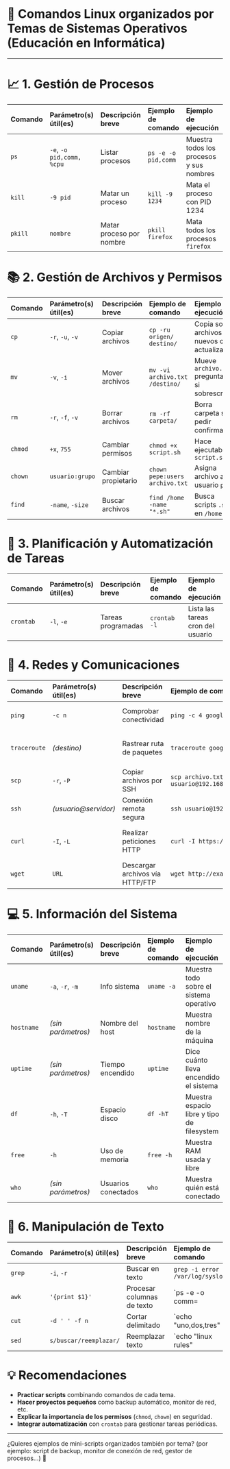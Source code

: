 # 💪 Comandos Linux organizados por Temas de Sistemas Operativos (Educación en Informática)

---

# 📈 1. Gestión de Procesos

| Comando | Parámetro(s) útil(es) | Descripción breve | Ejemplo de comando | Ejemplo de ejecución |
|:--------|:----------------------|:------------------|:-------------------|:---------------------|
| `ps` | `-e`, `-o pid,comm, %cpu` | Listar procesos | `ps -e -o pid,comm` | Muestra todos los procesos y sus nombres |
| `kill` | `-9 pid` | Matar un proceso | `kill -9 1234` | Mata el proceso con PID 1234 |
| `pkill` | `nombre` | Matar proceso por nombre | `pkill firefox` | Mata todos los procesos `firefox` |

# 📚 2. Gestión de Archivos y Permisos

| Comando | Parámetro(s) útil(es) | Descripción breve | Ejemplo de comando | Ejemplo de ejecución |
|:--------|:----------------------|:------------------|:-------------------|:---------------------|
| `cp` | `-r`, `-u`, `-v` | Copiar archivos | `cp -ru origen/ destino/` | Copia solo archivos nuevos o actualizados |
| `mv` | `-v`, `-i` | Mover archivos | `mv -vi archivo.txt /destino/` | Mueve `archivo.txt` preguntando si sobrescribir |
| `rm` | `-r`, `-f`, `-v` | Borrar archivos | `rm -rf carpeta/` | Borra carpeta sin pedir confirmación |
| `chmod` | `+x`, `755` | Cambiar permisos | `chmod +x script.sh` | Hace ejecutable `script.sh` |
| `chown` | `usuario:grupo` | Cambiar propietario | `chown pepe:users archivo.txt` | Asigna archivo a usuario `pepe` |
| `find` | `-name`, `-size` | Buscar archivos | `find /home -name "*.sh"` | Busca scripts `.sh` en `/home` |

# 📅 3. Planificación y Automatización de Tareas

| Comando | Parámetro(s) útil(es) | Descripción breve | Ejemplo de comando | Ejemplo de ejecución |
|:--------|:----------------------|:------------------|:-------------------|:---------------------|
| `crontab` | `-l`, `-e` | Tareas programadas | `crontab -l` | Lista las tareas cron del usuario |

# 📶 4. Redes y Comunicaciones

| Comando | Parámetro(s) útil(es) | Descripción breve | Ejemplo de comando | Ejemplo de ejecución |
|:--------|:----------------------|:------------------|:-------------------|:---------------------|
| `ping` | `-c n` | Comprobar conectividad | `ping -c 4 google.com` | Envía 4 paquetes a Google |
| `traceroute` | *(destino)* | Rastrear ruta de paquetes | `traceroute google.com` | Muestra el camino hasta Google |
| `scp` | `-r`, `-P` | Copiar archivos por SSH | `scp archivo.txt usuario@192.168.1.10:/home/usuario/` | Copia archivo vía SSH |
| `ssh` | *(usuario@servidor)* | Conexión remota segura | `ssh usuario@192.168.1.10` | Conectarse a otro sistema |
| `curl` | `-I`, `-L` | Realizar peticiones HTTP | `curl -I https://google.com` | Ver cabeceras HTTP de una web |
| `wget` | `URL` | Descargar archivos vía HTTP/FTP | `wget http://example.com/file.txt` | Descarga un archivo |

# 💻 5. Información del Sistema

| Comando | Parámetro(s) útil(es) | Descripción breve | Ejemplo de comando | Ejemplo de ejecución |
|:--------|:----------------------|:------------------|:-------------------|:---------------------|
| `uname` | `-a`, `-r`, `-m` | Info sistema | `uname -a` | Muestra todo sobre el sistema operativo |
| `hostname` | *(sin parámetros)* | Nombre del host | `hostname` | Muestra nombre de la máquina |
| `uptime` | *(sin parámetros)* | Tiempo encendido | `uptime` | Dice cuánto lleva encendido el sistema |
| `df` | `-h`, `-T` | Espacio disco | `df -hT` | Muestra espacio libre y tipo de filesystem |
| `free` | `-h` | Uso de memoria | `free -h` | Muestra RAM usada y libre |
| `who` | *(sin parámetros)* | Usuarios conectados | `who` | Muestra quién está conectado |

# 📖 6. Manipulación de Texto

| Comando | Parámetro(s) útil(es) | Descripción breve | Ejemplo de comando | Ejemplo de ejecución |
|:--------|:----------------------|:------------------|:-------------------|:---------------------|
| `grep` | `-i`, `-r` | Buscar en texto | `grep -i error /var/log/syslog` | Busca "error" en syslog |
| `awk` | `'{print $1}'` | Procesar columnas de texto | `ps -e -o comm= | awk '{print $1}'` | Lista nombres de procesos |
| `cut` | `-d ' ' -f n` | Cortar delimitado | `echo "uno,dos,tres" | cut -d ',' -f 2` | Devuelve `dos` |
| `sed` | `s/buscar/reemplazar/` | Reemplazar texto | `echo "linux rules" | sed 's/linux/unix/'` | Muestra `unix rules` |

# 💡 Recomendaciones
- **Practicar scripts** combinando comandos de cada tema.
- **Hacer proyectos pequeños** como backup automático, monitor de red, etc.
- **Explicar la importancia de los permisos** (`chmod`, `chown`) en seguridad.
- **Integrar automatización** con `crontab` para gestionar tareas periódicas.

---

¿Quieres ejemplos de mini-scripts organizados también por tema? (por ejemplo: script de backup, monitor de conexión de red, gestor de procesos...)
🚀
